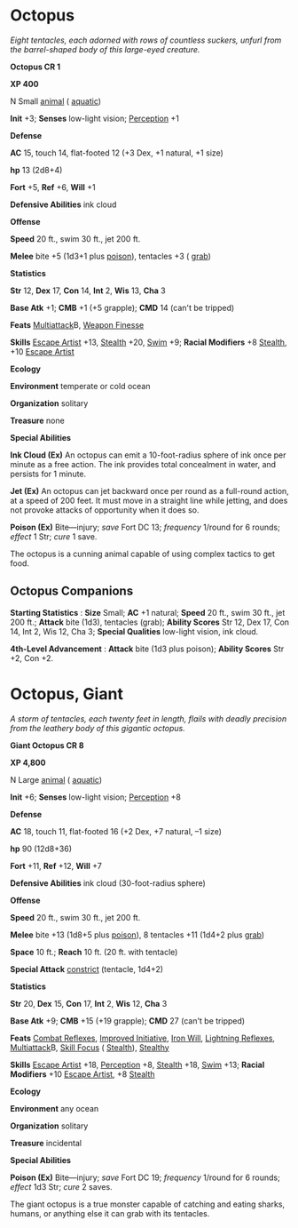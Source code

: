 # Octopus

_Eight tentacles, each adorned with rows of countless suckers, unfurl from the barrel-shaped body of this large-eyed creature._

**Octopus CR 1**

**XP 400**

N Small [animal](creatureTypes#_animal) ( [aquatic](creatureTypes#_aquatic-subtype))

**Init** +3; **Senses** low-light vision; [Perception](../skills/perception#_perception) +1

**Defense**

**AC** 15, touch 14, flat-footed 12 (+3 Dex, +1 natural, +1 size)

**hp** 13 (2d8+4)

**Fort** +5, **Ref** +6, **Will** +1

**Defensive Abilities** ink cloud

**Offense**

**Speed** 20 ft., swim 30 ft., jet 200 ft.

**Melee** bite +5 (1d3+1 plus [poison](universalMonsterRules#_poison)), tentacles +3 ( [grab](universalMonsterRules#_grab))

**Statistics**

**Str** 12, **Dex** 17, **Con** 14, **Int** 2, **Wis** 13, **Cha** 3

**Base Atk** +1; **CMB** +1 (+5 grapple); **CMD** 14 (can't be tripped)

**Feats** [Multiattack](monsterFeats#_multiattack)B, [Weapon Finesse](../feats#_weapon-finesse)

**Skills** [Escape Artist](../skills/escapeArtist#_escape-artist) +13, [Stealth](../skills/stealth#_stealth) +20, [Swim](../skills/swim#_swim) +9; **Racial Modifiers** +8 [Stealth](../skills/stealth#_stealth), +10 [Escape Artist](../skills/escapeArtist#_escape-artist)

**Ecology**

**Environment** temperate or cold ocean

**Organization** solitary

**Treasure** none

**Special Abilities**

**Ink Cloud (Ex)** An octopus can emit a 10-foot-radius sphere of ink once per minute as a free action. The ink provides total concealment in water, and persists for 1 minute.

**Jet (Ex)** An octopus can jet backward once per round as a full-round action, at a speed of 200 feet. It must move in a straight line while jetting, and does not provoke attacks of opportunity when it does so.

**Poison (Ex)** Bite—injury; _save_ Fort DC 13; _frequency_ 1/round for 6 rounds; _effect_ 1 Str; _cure_ 1 save.

The octopus is a cunning animal capable of using complex tactics to get food.

## Octopus Companions

**Starting Statistics** : **Size** Small; **AC** +1 natural; **Speed** 20 ft., swim 30 ft., jet 200 ft.; **Attack** bite (1d3), tentacles (grab); **Ability Scores** Str 12, Dex 17, Con 14, Int 2, Wis 12, Cha 3; **Special Qualities** low-light vision, ink cloud.

**4th-Level Advancement** : **Attack** bite (1d3 plus poison); **Ability Scores** Str +2, Con +2.

# Octopus, Giant

_A storm of tentacles, each twenty feet in length, flails with deadly precision from the leathery body of this gigantic octopus._

**Giant Octopus CR 8**

**XP 4,800**

N Large [animal](creatureTypes#_animal) ( [aquatic](creatureTypes#_aquatic-subtype))

**Init** +6; **Senses** low-light vision; [Perception](../skills/perception#_perception) +8

**Defense**

**AC** 18, touch 11, flat-footed 16 (+2 Dex, +7 natural, –1 size)

**hp** 90 (12d8+36)

**Fort** +11, **Ref** +12, **Will** +7

**Defensive Abilities** ink cloud (30-foot-radius sphere)

**Offense**

**Speed** 20 ft., swim 30 ft., jet 200 ft.

**Melee** bite +13 (1d8+5 plus [poison](universalMonsterRules#_poison)), 8 tentacles +11 (1d4+2 plus [grab](universalMonsterRules#_grab))

**Space** 10 ft.; **Reach** 10 ft. (20 ft. with tentacle)

**Special Attack** [constrict](universalMonsterRules#_constrict) (tentacle, 1d4+2)

**Statistics**

**Str** 20, **Dex** 15, **Con** 17, **Int** 2, **Wis** 12, **Cha** 3

**Base Atk** +9; **CMB** +15 (+19 grapple); **CMD** 27 (can't be tripped)

**Feats** [Combat Reflexes](../feats#_combat-reflexes), [Improved Initiative](../feats#_improved-initiative), [Iron Will](../feats#_iron-will), [Lightning Reflexes](../feats#_lightning-reflexes), [Multiattack](monsterFeats#_multiattack)B, [Skill Focus](../feats#_skill-focus) ( [Stealth](../skills/stealth#_stealth)), [Stealthy](../feats#_stealthy)

**Skills** [Escape Artist](../skills/escapeArtist#_escape-artist) +18, [Perception](../skills/perception#_perception) +8, [Stealth](../skills/stealth#_stealth) +18, [Swim](../skills/swim#_swim) +13; **Racial Modifiers** +10 [Escape Artist](../skills/escapeArtist#_escape-artist), +8 [Stealth](../skills/stealth#_stealth)

**Ecology**

**Environment** any ocean

**Organization** solitary

**Treasure** incidental

**Special Abilities**

**Poison (Ex)** Bite—injury; _save_ Fort DC 19; _frequency_ 1/round for 6 rounds; _effect_ 1d3 Str; _cure_ 2 saves.

The giant octopus is a true monster capable of catching and eating sharks, humans, or anything else it can grab with its tentacles.

